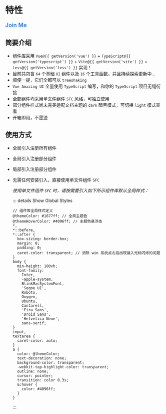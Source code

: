 # 特性

<GlobalElement />

<Alert type="info" show-icon :bordered="false">
  <template #icon>
    <TeamOutlined />
  </template>
  <p style="font-size: 18px; font-weight: 600; color: #1677ff;">Join Me</p>
  <template #description>
    <p style="font-size: 16px;">
      如果您对 Vue Amazing UI 感兴趣，欢迎加入我，一起开发、维护和迭代组件库。您的贡献将帮助组件库不断的更新与完善，共同打造更 amazing 的 UI 组件库！
    </p>
  </template>
</Alert>

## 简要介绍

- 组件库采用 `Vue@{{ getVersion('vue') }}` + `TypeScript@{{ getVersion('typescript') }}` + `Vite@{{ getVersion('vite') }}` + `Less@{{ getVersion('less') }}` 实现！
- 目前共包含 `64` 个基础 `UI` 组件以及 `16` 个工具函数，并且持续探索更新中...
- 顺便一提，它们全都可以 `treeshaking`
- `Vue Amazing UI` 全量使用 `TypeScript` 编写，和你的 `TypeScript` 项目无缝衔接
- 全部组件均采用单文件组件 `SFC` 风格，可独立使用
- 部分组件样式尚未完美适配文档主题的 `dark` 暗黑模式，可切换 `light` 模式查看
- 开箱即用，不墨迹

## 使用方式

- 全局引入注册所有组件
- 全局引入注册部分组件
- 局部引入注册部分组件
- 无需任何安装引入，直接使用单文件组件 `SFC`

  *使用单文件组件 `SFC` 时，请按需要引入如下所示组件库默认全局样式：*

  ::: details Show Global Styles

  ```less
  // 组件库全局样式定义
  @themeColor: #1677ff; // 全局主题色
  @themeHoverColor: #4096ff; // 主题色悬浮态
  *,
  *::before,
  *::after {
    box-sizing: border-box;
    margin: 0;
    padding: 0;
    caret-color: transparent; // 消除 win 系统点击后出现插入光标闪烁的问题
  }
  body {
    min-height: 100vh;
    font-family:
      Inter,
      -apple-system,
      BlinkMacSystemFont,
      'Segoe UI',
      Roboto,
      Oxygen,
      Ubuntu,
      Cantarell,
      'Fira Sans',
      'Droid Sans',
      'Helvetica Neue',
      sans-serif;
  }
  input,
  textarea {
    caret-color: auto;
  }
  a {
    color: @themeColor;
    text-decoration: none;
    background-color: transparent;
    -webkit-tap-highlight-color: transparent;
    outline: none;
    cursor: pointer;
    transition: color 0.3s;
    &:hover {
      color: #4096ff;
    }
  }
  ```
  
  :::

<script setup lang="ts">
import { TeamOutlined } from '@ant-design/icons-vue'
import pkg from '../../package.json'

const dependencies = pkg.dependencies
const devDependencies = pkg.devDependencies
function getVersion (target: string): string {
  for (let name of Object.keys(dependencies)) {
    if (name === target) {
      return dependencies[name].replace('^', '')
    }
  }
  for (let name of Object.keys(devDependencies)) {
    if (name === target) {
      return devDependencies[name].replace('^', '')
    }
  }
  return ''
}
</script>
